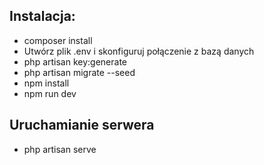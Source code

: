## Instalacja:

- composer install
- Utwórz plik .env i skonfiguruj połączenie z bazą danych
- php artisan key:generate
- php artisan migrate --seed
- npm install
- npm run dev

## Uruchamianie serwera

- php artisan serve


